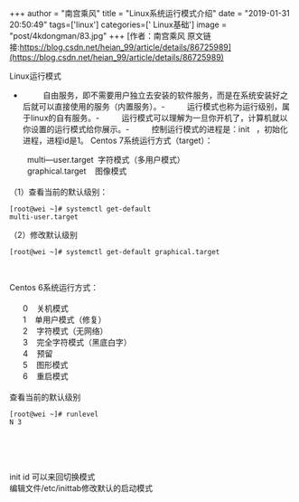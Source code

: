 +++
author = "南宫乘风"
title = "Linux系统运行模式介绍"
date = "2019-01-31 20:50:49"
tags=['linux']
categories=[' Linux基础']
image = "post/4kdongman/83.jpg"
+++
[作者：南宫乘风   原文链接:https://blog.csdn.net/heian_99/article/details/86725989](https://blog.csdn.net/heian_99/article/details/86725989)

Linux运行模式
-          自由服务，即不需要用户独立去安装的软件服务，而是在系统安装好之后就可以直接使用的服务（内置服务）。-          运行模式也称为运行级别，属于linux的自有服务。-          运行模式可以理解为一旦你开机了，计算机就以你设置的运行模式给你展示。-          控制运行模式的进程是：init   ，初始化进程，进程id是1。
Centos 7系统运行方式（target）：

        multi—user.target  字符模式（多用户模式）<br>         graphical.target    图像模式<br>         <br> （1）查看当前的默认级别：

```
[root@wei ~]# systemctl get-default
multi-user.target
```

（2）修改默认级别

```
[root@wei ~]# systemctl get-default graphical.target
```

        

Centos 6系统运行方式：<br>       <br>       0    关机模式<br>       1    单用户模式（修复）<br>       2    字符模式（无网络）<br>       3    完全字符模式（黑底白字）<br>       4    预留<br>       5    图形模式<br>       6    重启模式 <br>       <br> 查看当前的默认级别

```
[root@wei ~]# runlevel 
N 3
      
```

<br>       <br>       <br> init id 可以来回切换模式<br> 编辑文件/etc/inittab修改默认的启动模式

<br>  <br>       

<br>  
